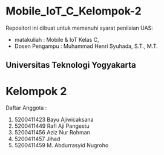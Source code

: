 # Mobile_IoT_C_Kelompok-2

Repositori ini dibuat untuk memenuhi syarat penilaian UAS:
* matakuliah : Mobile &amp; IoT Kelas C,
* Dosen Pengampu : Muhammad Henri Syuhada, S.T., M.T.
## Universitas Teknologi Yogyakarta ##

# Kelompok 2
Daftar Anggota :
1. 5200411423 Bayu Ajiwicaksana
2. 5200411449 Rafi Aji Pangestu
3. 5200411456 Aziz Nur Rohman
4. 5200411457 Jihad
5. 5200411459 M. Abdurrasyid Nugroho
